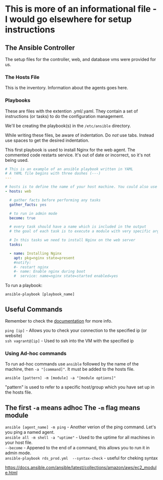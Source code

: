 # This is more of an informational file - I would go elsewhere for setup instructions


## The Ansible Controller
The setup files for the controller, web, and database vms were provided for us.  

### The Hosts File
This is the inventory. Information about the agents goes here.

### Playbooks
These are files with the extention .yml/.yaml. They contain a set of instructions (or tasks) to do the configuration management.  

We'll be creating the playbook(s) in the `/etc/ansible` directory.  

While writing these files, be aware of indentation. Do *not* use tabs. Instead use spaces to get the desired indentation.  

This first playbook is used to install Nginx for the web agent. The commented code restarts service. It's out of date or incorrect, so it's not being used.
```yml
# This is an example of an ansible playbook written in YAML
# A YAML file begins with three dashes (---)
---

# hosts is to define the name of your host machine. You could also use 'all' to run the task for all servers
- hosts: web

  # gather facts before performing any tasks
  gather_facts: yes

  # to run in admin mode
  become: true

  # every task should have a name which is included in the output
  # the goal of each task is to execute a module with very specific arguments

  # In this tasks we need to install Nginx on the web server
  tasks:

  - name: Installing Nginx
    apt: pkg=nginx state=present
    #notify:
    #- restart nginx
    #- name: Enable nginx during boot
    #  service: name=nginx state=started enabled=yes
```

To run a playbook:
```
ansible-playbook [playbook_name]
```

## Useful Commands
Remember to check the [documentation](https://docs.ansible.com/ansible/latest/user_guide/intro_adhoc.html) for more info.

`ping [ip]` - Allows you to check your connection to the specified ip (or website)  
`ssh vagrant@[ip]` - Used to ssh into the VM with the specified ip  

### Using Ad-hoc commands
To run ad-hoc commands use `ansible` followed by the name of the machine, then `-a "[command]"`. It must be added to the hosts file.  
```
ansible [pattern] -m [module] -a "[module options]"
```
"pattern" is used to refer to a specific host/group which you have set up in the hosts file.

The first `-a` means adhoc
The `-m` flag means module
---
`ansible [agent_name] -m ping` - Another verion of the ping command. Let's you ping a named agent.  
`ansible all -m shell -a "uptime"` - Used to the uptime for all machines in your host file.  
`--become` - Appened to the end of a command, this allows you to run it in admin mode.  
`ansible-playbook rds_prod.yml  --syntax-check` - useful for cheking syntax

https://docs.ansible.com/ansible/latest/collections/amazon/aws/ec2_module.html

